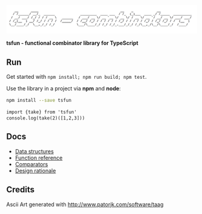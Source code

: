![alt](splash.png)                                            

**tsfun - functional combinator library for TypeScript**

## Run

Get started with `npm install; npm run build; npm test`.

Use the library in a project via **npm** and **node**:

```bash
npm install --save tsfun
```

```
import {take} from 'tsfun'
console.log(take(2)([1,2,3]))
```

## Docs

* [Data structures](doc/structures.md)
* [Function reference](doc/reference.md)
* [Comparators](doc/comparators.md)
* [Design rationale](doc/design.md) 
 
## Credits 
 
Ascii Art generated with http://www.patorjk.com/software/taag



